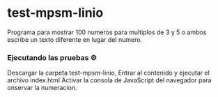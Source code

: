 # test-mpsm-linio
Programa para mostrar 100 numeros para multiplos de 3 y 5 o ambos escribe un texto diferente en lugar del numero.

### Ejecutando las pruebas ⚙️

 Descargar la carpeta test-mpsm-linio,
 Entrar al contenido y ejecutar el archivo index.html
 Activar la consola de JavaScript del navegador para onservar la numeracion.
